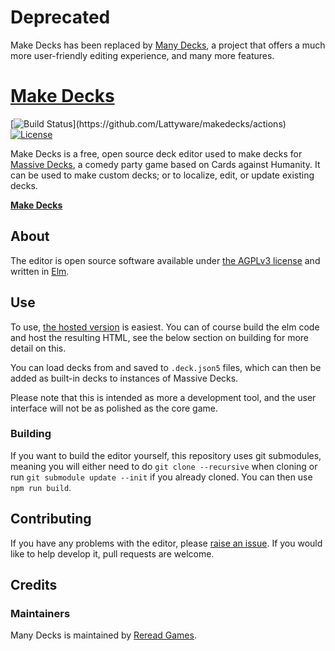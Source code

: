 # Deprecated

Make Decks has been replaced by [Many Decks](https://github.com/Lattyware/manydecks/), a project that offers a much 
more user-friendly editing experience, and many more features.

# [Make Decks][hosted]

[![Build Status](https://img.shields.io/github/workflow/status/Lattyware/makedecks/Build%20and%20publish%20to%20GitHub.)](https://github.com/Lattyware/makedecks/actions)
[![License](https://img.shields.io/github/license/Lattyware/manydecks)](LICENSE)

Make Decks is a free, open source deck editor used to make decks for [Massive Decks][md], a comedy party game based on 
Cards against Humanity. It can be used to make custom decks; or to localize, edit, or update existing decks.

**[Make Decks][hosted]**

[hosted]: https://lattyware.github.io/makedecks
[md]: https://github.com/Lattyware/massivedecks

## About

The editor is open source software available under [the AGPLv3 license](LICENSE) and written in [Elm][elm].

[elm]: https://elm-lang.org/

## Use

To use, [the hosted version][hosted] is easiest. You can of course build the elm code and host the resulting HTML, see 
the below section on building for more detail on this.

You can load decks from and saved to `.deck.json5` files, which can then be added as built-in decks to instances of 
Massive Decks.

Please note that this is intended as more a development tool, and the user interface will not be as polished as the 
core game.

### Building

If you want to build the editor yourself, this repository uses git submodules, meaning you will either need to do 
`git clone --recursive` when cloning or run `git submodule update --init` if you already cloned. You can then use 
`npm run build`.

## Contributing

If you have any problems with the editor, please [raise an issue][issue]. If you would like to help develop it, pull
requests are welcome.

[issue]: https://github.com/Lattyware/massivedecks/issues/new

## Credits

### Maintainers

Many Decks is maintained by [Reread Games][reread].

[reread]: https://www.rereadgames.com/
